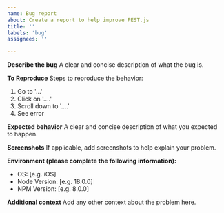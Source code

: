 ```yaml
---
name: Bug report
about: Create a report to help improve PEST.js
title: ''
labels: 'bug'
assignees: ''

---
```


**Describe the bug**
A clear and concise description of what the bug is.

**To Reproduce**
Steps to reproduce the behavior:
1. Go to '...'
2. Click on '....'
3. Scroll down to '....'
4. See error

**Expected behavior**
A clear and concise description of what you expected to happen.

**Screenshots**
If applicable, add screenshots to help explain your problem.

**Environment (please complete the following information):**
 - OS: [e.g. iOS]
 - Node Version: [e.g. 18.0.0]
 - NPM Version: [e.g. 8.0.0]

**Additional context**
Add any other context about the problem here. 